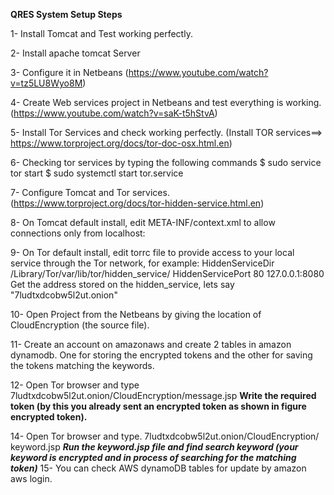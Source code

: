 **QRES System Setup Steps**

1- Install Tomcat and Test working perfectly.

2- Install apache tomcat Server

3- Configure it in Netbeans (https://www.youtube.com/watch?v=tz5LU8Wyo8M)

4- Create Web services project in Netbeans and test everything is working. (https://www.youtube.com/watch?v=saK-t5hStvA)

5- Install Tor Services and check working perfectly. (Install TOR services==> https://www.torproject.org/docs/tor-doc-osx.html.en)

6- Checking tor services by typing the following commands
  $ sudo service tor start 
  $ sudo systemctl start tor.service

7- Configure Tomcat and Tor services. (https://www.torproject.org/docs/tor-hidden-service.html.en)

8- On Tomcat default install, edit META-INF/context.xml to allow connections only from localhost:
           <Context>
                 <Valve className="org.apache.catalina.valves.RemoteAddrValve"
                allow="0:0:0:0:0:0:0:1,127\.0\.0\.1" />
       </Context>

9- On Tor default install, edit torrc file to provide access to your local service through the Tor network, for example:
      HiddenServiceDir /Library/Tor/var/lib/tor/hidden_service/
      HiddenServicePort 80 127.0.0.1:8080
     Get the address stored on the hidden_service, lets say "7ludtxdcobw5l2ut.onion"

10- Open Project from the Netbeans by giving the location of CloudEncryption (the source file).

11- Create an account on amazonaws and create 2 tables in amazon dynamodb. One for storing the encrypted tokens and the other for saving
the tokens matching the keywords.

12- Open Tor browser and type 
  7ludtxdcobw5l2ut.onion/CloudEncryption/message.jsp
**Write the required token (by this you already sent an encrypted token as shown in figure encrypted token).**

14- Open Tor browser and type.
7ludtxdcobw5l2ut.onion/CloudEncryption/ keyword.jsp
***Run the keyword.jsp file and find search keyword (your keyword is encrypted and in process of searching for the matching token)***
15- You can check AWS dynamoDB tables for update by amazon aws login.
